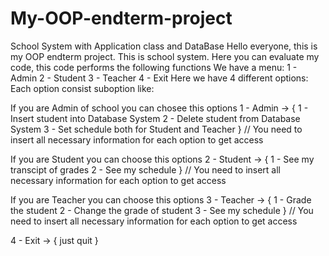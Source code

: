 # My-OOP-endterm-project
School System with Application class and DataBase
Hello everyone, this is my OOP endterm project. This is school system. Here you can evaluate my code, this code performs the following functions
We have a menu: 
1 - Admin
2 - Student
3 - Teacher 
4 - Exit
Here we have 4 different options:
Each option consist suboption like:

If you are Admin of school you can chosee this options
1 - Admin -> {
    1 - Insert student into Database System
    2 - Delete student from Database System
    3 - Set schedule both for Student and Teacher
}
// You need to insert all necessary information for each option to get access

If you are Student you can choose this options
2 - Student -> {
    1 - See my transcipt of grades
    2 - See my schedule 
}
// You need to insert all necessary information for each option to get access

If you are Teacher you can choose this options
3 - Teacher -> {
    1 - Grade the student
    2 - Change the grade of student
    3 - See my schedule
}
// You need to insert all necessary information for each option to get access

4 - Exit -> {
    just quit 
}


